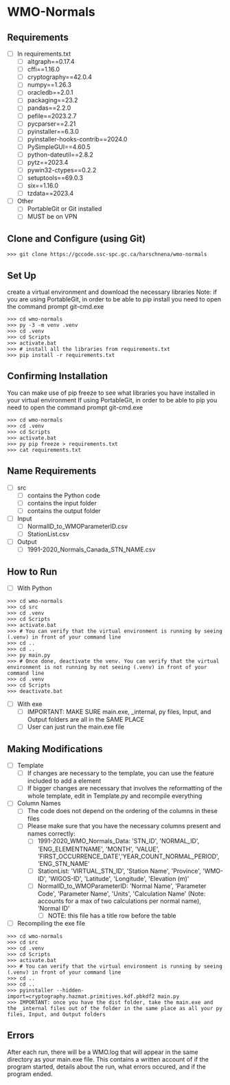 # WMO-Normals



## Requirements

- [ ] In requirements.txt
    - [ ] altgraph==0.17.4
    - [ ] cffi==1.16.0
    - [ ] cryptography==42.0.4
    - [ ] numpy==1.26.3
    - [ ] oracledb==2.0.1
    - [ ] packaging==23.2
    - [ ] pandas==2.2.0
    - [ ] pefile==2023.2.7
    - [ ] pycparser==2.21
    - [ ] pyinstaller==6.3.0
    - [ ] pyinstaller-hooks-contrib==2024.0
    - [ ] PySimpleGUI==4.60.5
    - [ ] python-dateutil==2.8.2
    - [ ] pytz==2023.4
    - [ ] pywin32-ctypes==0.2.2
    - [ ] setuptools==69.0.3
    - [ ] six==1.16.0
    - [ ] tzdata==2023.4
- [ ] Other
    - [ ] PortableGit or Git installed
    - [ ] MUST be on VPN

## Clone and Configure (using Git)

```
>>> git clone https://gccode.ssc-spc.gc.ca/harschnena/wmo-normals
```

## Set Up

create a virtual environment and download the necessary libraries
Note: if you are using PortableGit, in order to be able to pip install you need to open the command prompt git-cmd.exe

```
>>> cd wmo-normals
>>> py -3 -m venv .venv
>>> cd .venv
>>> cd Scripts
>>> activate.bat
>>> # install all the libraries from requirements.txt
>>> pip install -r requirements.txt

```

## Confirming Installation
You can make use of pip freeze to see what libraries you have installed in your virtual environment
If using PortableGit, in order to be able to pip you need to open the command prompt git-cmd.exe

```
>>> cd wmo-normals
>>> cd .venv
>>> cd Scripts
>>> activate.bat
>>> py pip freeze > requirements.txt
>>> cat requirements.txt
```


## Name Requirements
- [ ] src
    - [ ] contains the Python code
    - [ ] contains the input folder
	- [ ] contains the output folder
- [ ] Input
    - [ ] NormalID_to_WMOParameterID.csv
	- [ ] StationList.csv
- [ ] Output 
    - [ ] 1991-2020_Normals_Canada_STN_NAME.csv

## How to Run
- [ ] With Python
```
>>> cd wmo-normals
>>> cd src
>>> cd .venv
>>> cd Scripts
>>> activate.bat
>>> # You can verify that the virtual environment is running by seeing (.venv) in front of your command line
>>> cd ..
>>> cd ..
>>> py main.py
>>> # Once done, deactivate the venv. You can verify that the virtual environment is not running by not seeing (.venv) in front of your command line
>>> cd .venv
>>> cd Scripts
>>> deactivate.bat
```
- [ ] With exe
    - [ ] IMPORTANT: MAKE SURE main.exe, _internal, py files, Input, and Output folders are all in the SAME PLACE
    - [ ] User can just run the main.exe file

## Making Modifications
- [ ] Template
    - [ ] If changes are necessary to the template, you can use the feature included to add a element
    - [ ] If bigger changes are necessary that involves the reformatting of the whole template, edit in Template.py and recompile everything
- [ ] Column Names
    - [ ] The code does not depend on the ordering of the columns in these files
    - [ ] Please make sure that you have the necessary columns present and names correctly:
        - [ ] 1991-2020_WMO_Normals_Data: 'STN_ID', 'NORMAL_ID', 'ENG_ELEMENTNAME',	'MONTH', 'VALUE', 'FIRST_OCCURRENCE_DATE','YEAR_COUNT_NORMAL_PERIOD', 'ENG_STN_NAME'
        - [ ] StationList: 'VIRTUAL_STN_ID', 'Station Name', 'Province', 'WMO-ID', 'WIGOS-ID', 'Latitude', 'Longitude', 'Elevation (m)'
        - [ ] NormalID_to_WMOParameterID: 'Normal Name', 'Parameter Code', 'Parameter Name', 'Units', 'Calculation Name' (Note: accounts for a max of two calculations per normal name), 'Normal ID'
            - [ ] NOTE: this file has a title row before the table
- [ ] Recompiling the exe file    
        
```
>>> cd wmo-normals
>>> cd src
>>> cd .venv
>>> cd Scripts
>>> activate.bat
>>> # You can verify that the virtual environment is running by seeing (.venv) in front of your command line
>>> cd ..
>>> cd ..
>>> pyinstaller --hidden-import=cryptography.hazmat.primitives.kdf.pbkdf2 main.py
>>> IMPORTANT: once you have the dist folder, take the main.exe and the _internal files out of the folder in the same place as all your py files, Input, and Output folders
```

## Errors
After each run, there will be a WMO.log that will appear in the same directory as your main.exe file. This contains a written account of if the program started, details about the run, what errors occured, and if the program ended.



